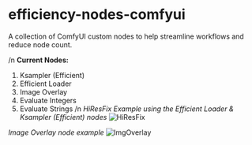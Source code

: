 # efficiency-nodes-comfyui
A collection of ComfyUI custom nodes to help streamline workflows and reduce node count.

/n
**Current Nodes:**
1) Ksampler (Efficient)
2) Efficient Loader
3) Image Overlay
4) Evaluate Integers
5) Evaluate Strings
/n
*HiResFix Example using the Efficient Loader & Ksampler (Efficient) nodes*
![HiResFix](https://user-images.githubusercontent.com/112517630/230495296-1d6e9e5d-2b86-4c69-90c7-2ba797b13bf4.png)

*Image Overlay node example*
![ImgOverlay](https://user-images.githubusercontent.com/112517630/230495326-1c4482b8-f938-4bd7-8706-00c05babb8ec.png)
